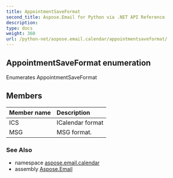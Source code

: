 ```yaml
---
title: AppointmentSaveFormat
second_title: Aspose.Email for Python via .NET API Reference
description: 
type: docs
weight: 360
url: /python-net/aspose.email.calendar/appointmentsaveformat/
---
```


## AppointmentSaveFormat enumeration

Enumerates AppointmentSaveFormat

## Members
| Member name | Description |
| :- | :- |
|ICS|ICalendar format|
|MSG|MSG format.|

### See Also

* namespace [aspose.email.calendar](/email/python-net/aspose.email.calendar/)
* assembly [Aspose.Email](/email/python-net/)

